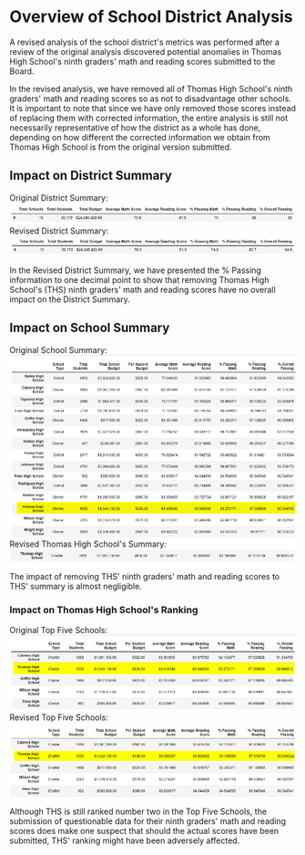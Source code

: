 # Overview of School District Analysis
A revised analysis of the school district's metrics was performed after a review of the original analysis discovered potential anomalies in Thomas High School's ninth graders' math and reading scores submitted to the Board. 

In the revised analysis, we have removed all of Thomas High School's ninth graders' math and reading scores so as not to disadvantage other schools. It is important to note that since we have only removed those scores instead of replacing them with corrected information, the entire analysis is still not necessarily representative of how the district as a whole has done, depending on how different the corrected information we obtain from Thomas High School is from the original version submitted.

## Impact on District Summary
Original District Summary:
![Original District Summary](https://github.com/hwaijiinlee/School_District_Analysis/blob/main/Resources/original_district_summary.png)
Revised District Summary:
![Revised district summary](https://github.com/hwaijiinlee/School_District_Analysis/blob/main/Resources/revised_district_summary.png)

In the Revised District Summary, we have presented the % Passing information to one decimal point to show that removing Thomas High School's (THS) ninth graders' math and reading scores have no overall impact on the District Summary.

## Impact on School Summary
Original School Summary:
![Original school summary](https://github.com/hwaijiinlee/School_District_Analysis/blob/main/Resources/original_per_school_summary.png)
Revised Thomas High School's Summary:
![revised THS summary](https://github.com/hwaijiinlee/School_District_Analysis/blob/main/Resources/revised_per_school_summary.png)

The impact of removing THS' ninth graders' math and reading scores to THS' summary is almost negligible.

### Impact on Thomas High School's Ranking
Original Top Five Schools:
![original top five](https://github.com/hwaijiinlee/School_District_Analysis/blob/main/Resources/original_top_five.png)
Revised Top Five Schools:
![revised top five](https://github.com/hwaijiinlee/School_District_Analysis/blob/main/Resources/revised_top_five.png)

Although THS is still ranked number two in the Top Five Schools, the submission of questionable data for their ninth graders' math and reading scores does make one suspect that should the actual scores have been submitted, THS' ranking might have been adversely affected.



